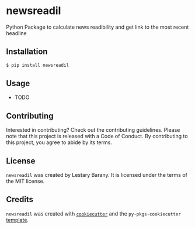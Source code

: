 # newsreadil

Python Package to calculate news readibility and get link to the most recent headline

## Installation

```bash
$ pip install newsreadil
```

## Usage

- TODO

## Contributing

Interested in contributing? Check out the contributing guidelines. Please note that this project is released with a Code of Conduct. By contributing to this project, you agree to abide by its terms.

## License

`newsreadil` was created by Lestary Barany. It is licensed under the terms of the MIT license.

## Credits

`newsreadil` was created with [`cookiecutter`](https://cookiecutter.readthedocs.io/en/latest/) and the `py-pkgs-cookiecutter` [template](https://github.com/py-pkgs/py-pkgs-cookiecutter).
